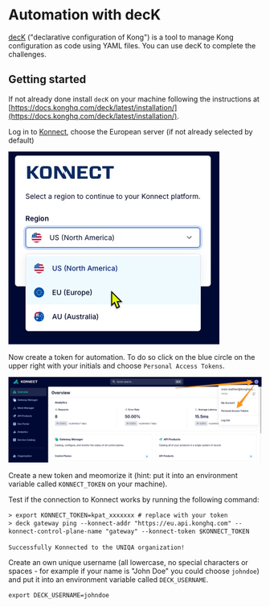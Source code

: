 # Automation with decK

[decK](https://docs.konghq.com/kubernetes-ingress-controller/latest/) ("declarative configuration of Kong") is a tool to manage Kong configuration as code using YAML files. You can use decK to complete the challenges. 

## Getting started

If not already done install `decK` on your machine following the instructions at [https://docs.konghq.com/deck/latest/installation/](https://docs.konghq.com/deck/latest/installation/).

Log in to [Konnect](https://cloud.konghq.com/), choose the European server (if not already selected by default)

![Choose region](../images/konnect-choose-region.jpeg)

Now create a token for automation. To do so click on the blue circle on the upper right with your initials and choose `Personal Access Tokens`.

![Create token](../images/create-token.jpeg)

Create a new token and meomorize it (hint: put it into an environment variable called `KONNECT_TOKEN` on your machine).

Test if the connection to Konnect works by running the following command:

```shell
> export KONNECT_TOKEN=kpat_xxxxxxx # replace with your token
> deck gateway ping --konnect-addr "https://eu.api.konghq.com" --konnect-control-plane-name "gateway" --konnect-token $KONNECT_TOKEN

Successfully Konnected to the UNIQA organization!
```

Create an own unique username (all lowercase, no special characters or spaces - for example if your name is "John Doe" you could choose `johndoe`) and put it into an environment variable called `DECK_USERNAME`.

```shell
export DECK_USERNAME=johndoe
```
